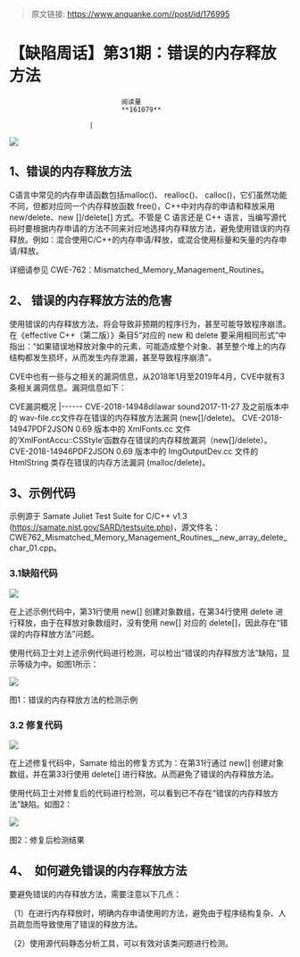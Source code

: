 > 原文链接: https://www.anquanke.com//post/id/176995 


# 【缺陷周话】第31期：错误的内存释放方法


                                阅读量   
                                **161079**
                            
                        |
                        
                                                                                    



[![](https://p4.ssl.qhimg.com/t01649690fcb193fd32.jpg)](https://p4.ssl.qhimg.com/t01649690fcb193fd32.jpg)



## 1、错误的内存释放方法

C语言中常见的内存申请函数包括malloc()、 realloc()、 calloc()，它们虽然功能不同，但都对应同一个内存释放函数 free()，C++中对内存的申请和释放采用new/delete、new []/delete[] 方式。不管是 C 语言还是 C++ 语言，当编写源代码时要根据内存申请的方法不同来对应地选择内存释放方法，避免使用错误的内存释放。例如：混合使用C/C++的内存申请/释放，或混合使用标量和矢量的内存申请/释放。

详细请参见 CWE-762：Mismatched_Memory_Management_Routines。



## 2、 错误的内存释放方法的危害

使用错误的内存释放方法，将会导致非预期的程序行为，甚至可能导致程序崩溃。在《effective C++（第二版）》条目5“对应的 new 和 delete 要采用相同形式”中指出：“如果错误地释放对象中的元素，可能造成整个对象、甚至整个堆上的内存结构都发生损坏，从而发生内存泄漏，甚至导致程序崩溃”。

CVE中也有一些与之相关的漏洞信息，从2018年1月至2019年4月，CVE中就有3条相关漏洞信息。漏洞信息如下：

<th width="152">CVE</th><th width="424">漏洞概况</th>
|------
<td width="152">CVE-2018-14948</td><td width="444">dilawar sound2017-11-27 及之前版本中的 wav-file.cc文件存在错误的内存释放方法漏洞 (new[]/delete)。</td>
<td width="152">CVE-2018-14947</td><td width="444">PDF2JSON 0.69 版本中的 XmlFonts.cc 文件的‘XmlFontAccu::CSStyle’函数存在错误的内存释放漏洞（new[]/delete）。</td>
<td width="152">CVE-2018-14946</td><td width="444">PDF2JSON 0.69 版本中的 ImgOutputDev.cc 文件的 HtmlString 类存在错误的内存方法漏洞 (malloc/delete)。</td>



## 3、示例代码

示例源于 Samate Juliet Test Suite for C/C++ v1.3 (https://samate.nist.gov/SARD/testsuite.php)，源文件名：CWE762_Mismatched_Memory_Management_Routines__new_array_delete_char_01.cpp。

### 3.1缺陷代码

[![](https://p3.ssl.qhimg.com/t01bdd3b4280e423507.png)](https://p3.ssl.qhimg.com/t01bdd3b4280e423507.png)

在上述示例代码中，第31行使用 new[] 创建对象数组，在第34行使用 delete 进行释放，由于在释放对象数组时，没有使用 new[] 对应的 delete[]，因此存在“错误的内存释放方法”问题。

使用代码卫士对上述示例代码进行检测，可以检出“错误的内存释放方法”缺陷，显示等级为中。如图1所示：

[![](https://p1.ssl.qhimg.com/t0109e6a6a29ead05e8.jpg)](https://p1.ssl.qhimg.com/t0109e6a6a29ead05e8.jpg)

图1：错误的内存释放方法的检测示例

### 3.2 修复代码

[![](https://p3.ssl.qhimg.com/t013be4e241bb73b666.png)](https://p3.ssl.qhimg.com/t013be4e241bb73b666.png)

在上述修复代码中，Samate 给出的修复方式为：在第31行通过 new[] 创建对象数组，并在第33行使用 delete[] 进行释放。从而避免了错误的内存释放方法。

使用代码卫士对修复后的代码进行检测，可以看到已不存在“错误的内存释放方法”缺陷。如图2：

[![](https://p0.ssl.qhimg.com/t01411992c9f7284344.jpg)](https://p0.ssl.qhimg.com/t01411992c9f7284344.jpg)

图2：修复后检测结果



## 4、  如何避免错误的内存释放方法

要避免错误的内存释放方法，需要注意以下几点：

（1）在进行内存释放时，明确内存申请使用的方法，避免由于程序结构复杂、人员疏忽而导致使用了错误的释放方法。

（2）使用源代码静态分析工具，可以有效对该类问题进行检测。
